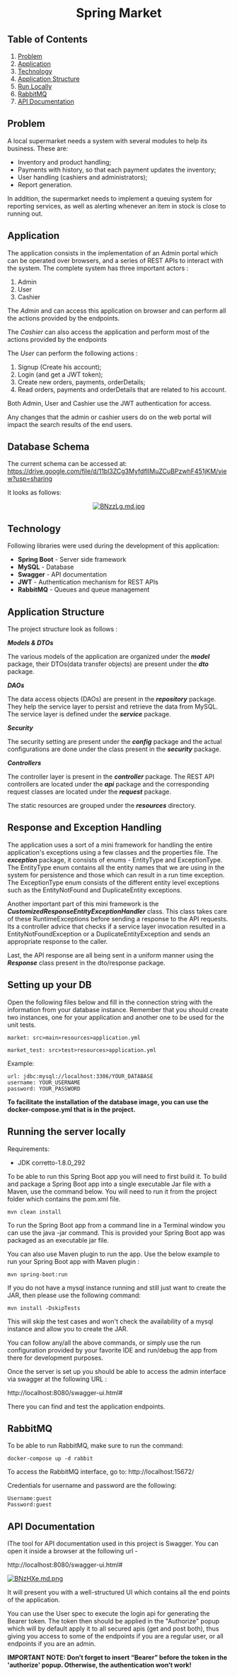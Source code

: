 <h1 align="center">
  Spring Market
</h1>

## Table of Contents ##
1. [Problem](#Problem)
2. [Application](#Application)
3. [Technology](#Technology)
4. [Application Structure](#Application-Structure)
5. [Run Locally](#Running-the-server-locally)
6. [RabbitMQ](#RabbitMQ)
7. [API Documentation](#API-Documentation)


## Problem ##
A local supermarket needs a system with several modules to help its business. These are:
- Inventory and product handling;
- Payments with history, so that each payment updates the inventory;
- User handling (cashiers and administrators);
- Report generation.

In addition, the supermarket needs to implement a queuing system for reporting services, as well as alerting whenever an item in stock is close to running out.

## Application ##

The application consists in the implementation of an Admin portal which can be operated over browsers, and a series of REST APIs to interact with the system. The complete system has three important actors :

1. Admin
2. User
3. Cashier

The _Admin_ and can access this application on browser and can perform all the actions provided by the endpoints.

The _Cashier_ can also access the application and perform most of the actions provided by the endpoints

The _User_ can perform the following actions :

1. Signup (Create his account);
2. Login (and get a JWT token);
3. Create new orders, payments, orderDetails;
4. Read orders, payments and orderDetails that are related to his account.


Both Admin, User and Cashier use the JWT authentication for access.

Any changes that the admin or cashier users do on the web portal will impact the search results of the end users.

## Database Schema ##
The current schema can be accessed at: https://drive.google.com/file/d/11bl3ZCg3MyfdfIIMuZCuBPzwhF451jKM/view?usp=sharing

It looks as follows:

<p align="center">
    <a href="https://freeimage.host/i/BNzzLg"><img src="https://iili.io/BNzzLg.md.jpg" alt="BNzzLg.md.jpg" border="0"></a>
</p>

## Technology ##
Following libraries were used during the development of this application:

- **Spring Boot** - Server side framework
- **MySQL** - Database
- **Swagger** - API documentation
- **JWT** - Authentication mechanism for REST APIs
- **RabbitMQ** - Queues and queue management

## Application Structure ##
The project structure look as follows :

**_Models & DTOs_**

The various models of the application are organized under the **_model_** package, their DTOs(data transfer objects) are present under the **_dto_** package.

**_DAOs_**

The data access objects (DAOs) are present in the **_repository_** package. They help the service layer to persist and retrieve the data from MySQL. The service layer is defined under the **_service_** package.

**_Security_**

The security setting are present under the **_config_** package and the actual configurations are done under the class present in the **_security_** package.

**_Controllers_**

The controller layer is present in the **_controller_** package. The REST API controllers are located under the **_api_** package and the corresponding request classes are located under the **_request_** package.

The static resources are grouped under the **_resources_** directory.

## Response and Exception Handling ##
The application uses a sort of a mini framework for handling the entire application's exceptions using a few classes and the properties file. The **_exception_** package, it consists of  enums - EntityType and ExceptionType. The EntityType enum contains all the entity names that we are using in the system for persistence and those which can result in a run time exception. The ExceptionType enum consists of the different entity level exceptions such as the EntityNotFound and DuplicateEntity exceptions.

Another important part of this mini framework is the **_CustomizedResponseEntityExceptionHandler_** class. This class takes care of these RuntimeExceptions before sending a response to the API requests. Its a controller advice that checks if a service layer invocation resulted in a EntityNotFoundException or a DuplicateEntityException and sends an appropriate response to the caller.

Last, the API response are all being sent in a uniform manner using the **_Response_** class present in the dto/response package.

## Setting up your DB ##
Open the following files below and fill in the connection string with the information from your database instance. Remember that you should create two instances, one for your application and another one to be used for the unit tests.

```
market: src>main>resources>application.yml
```

```
market_test: src>test>resources>application.yml
```

Example:
```
url: jdbc:mysql://localhost:3306/YOUR_DATABASE
username: YOUR_USERNAME
password: YOUR_PASSWORD
```

**To facilitate the installation of the database image, you can use the docker-compose.yml that is in the project.**

## Running the server locally ##
Requirements:

- JDK corretto-1.8.0_292

To be able to run this Spring Boot app you will need to first build it. To build and package a Spring Boot app into a single executable Jar file with a Maven, use the command below. You will need to run it from the project folder which contains the pom.xml file.

```
mvn clean install
```

To run the Spring Boot app from a command line in a Terminal window you can use the java -jar command. This is provided your Spring Boot app was packaged as an executable jar file.

You can also use Maven plugin to run the app. Use the below example to run your Spring Boot app with Maven plugin :

```
mvn spring-boot:run
```

If you do not have a mysql instance running and still just want to create the JAR, then please use the following command:

```
mvn install -DskipTests
```

This will skip the test cases and won't check the availability of a mysql instance and allow you to create the JAR.

You can follow any/all the above commands, or simply use the run configuration provided by your favorite IDE and run/debug the app from there for development purposes.

Once the server is set up you should be able to access the admin interface via swagger at the following URL :


http://localhost:8080/swagger-ui.html#

There you can find and test the application endpoints.


## RabbitMQ ##
To be able to run RabbitMQ, make sure to run the command:

```
docker-compose up -d rabbit
```

To access the RabbitMQ interface, go to: http://localhost:15672/

Credentials for username and password are the following:

```
Username:guest
Password:guest
```

## API Documentation ##
IThe tool for API documentation used in this project is Swagger. You can open it inside a browser at the following url -

http://localhost:8080/swagger-ui.html#

<p align="center">

<a href="https://freeimage.host/i/BNzHXe"><img src="https://iili.io/BNzHXe.md.png" alt="BNzHXe.md.png" border="0"></a>

</p>

It will present you with a well-structured UI which contains all the end points of the application.

You can use the User spec to execute the login api for generating the Bearer token. The token then should be applied in the "Authorize" popup which will by default apply it to all secured apis (get and post both), thus giving you access to some of the endpoints if you are a regular user, or all endpoints if you are an admin.

**IMPORTANT NOTE: Don’t forget to insert “Bearer” before the token in the 'authorize' popup. Otherwise, the authentication won’t work!**
